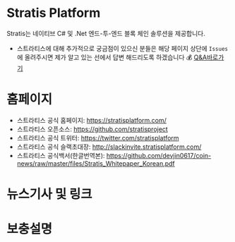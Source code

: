 # Stratis Platform

Stratis는 네이티브 C# 및 .Net 엔드-투-엔드 블록 체인 솔루션을 제공합니다.

- 스트라티스에 대해 추가적으로 궁금점이 있으신 분들은 해당 페이지 상단에 `Issues`에 올려주시면 제가 알고 있는 선에서 답변 해드리도록 하겠습니다 :moneybag: [Q&A바로가기](https://github.com/devjin0617/coin-news/issues)

# 홈페이지

- 스트라티스 공식 홈페이지: https://stratisplatform.com/
- 스트라티스 오픈소스: https://github.com/stratisproject
- 스트라티스 공식 트위터: https://twitter.com/stratisplatform
- 스트라티스 공식 슬랙초대장: http://slackinvite.stratisplatform.com/
- 스트라티스 공식백서(한글번역본): https://github.com/devjin0617/coin-news/raw/master/files/Stratis_Whitepaper_Korean.pdf

# 뉴스기사 및 링크

# 보충설명
